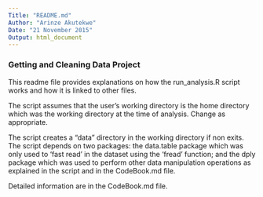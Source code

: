 ```yaml
---
Title: "README.md"
Author: "Arinze Akutekwe"
Date: "21 November 2015"
Output: html_document
---
```


### Getting and Cleaning Data Project

This readme file provides explanations on how the run_analysis.R script works and how it is linked to other files.

The script assumes that the user’s working directory is the home directory which was the working directory at the time of analysis. Change as appropriate.

The script creates a “data” directory in the working directory if non exits. The script depends on two packages: the data.table package which was only used to ‘fast read’ in the dataset using the ‘fread’ function; and the dply package which was used to perform other data manipulation operations as explained in the script and in the CodeBook.md file. 

Detailed information are in the CodeBook.md file.
